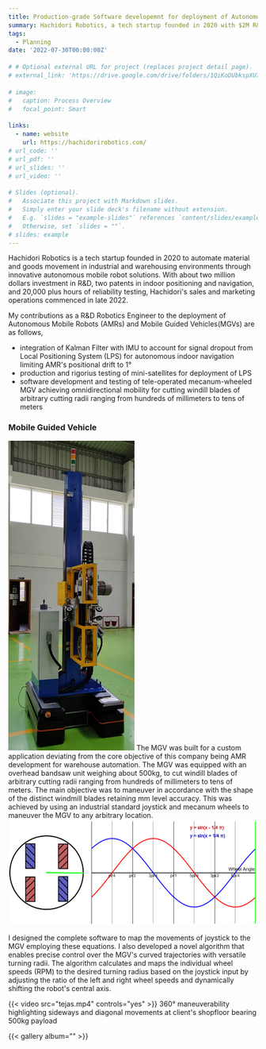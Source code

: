 ```yaml
---
title: Production-grade Software developemnt for deployment of Autonomous Mobile Robots and Mobile Guided Vehicles
summary: Hachidori Robotics, a tech startup founded in 2020 with $2M R&D investment and 2 patents, commenced AMR sales in 2022 after 20K+ hours of reliability testing; as an R&D engineer, contributions included Kalman Filter-IMU integration limiting 1° AMR drift, LPS mini-satellite production, and innovative software enabling tele-operated MGV's omnidirectional mobility for precision windmill blade cutting through arbitrary turning radii control.
tags:
  - Planning
date: '2022-07-30T00:00:00Z'

# # Optional external URL for project (replaces project detail page).
# external_link: 'https://drive.google.com/drive/folders/1QiKoDUbkspXU7acjHh91cRRhuZhNsnxe'

# image:
#   caption: Process Overview
#   focal_point: Smart

links:
  - name: website
    url: https://hachidorirobotics.com/
# url_code: ''
# url_pdf: ''
# url_slides: ''
# url_video: ''

# Slides (optional).
#   Associate this project with Markdown slides.
#   Simply enter your slide deck's filename without extension.
#   E.g. `slides = "example-slides"` references `content/slides/example-slides.md`.
#   Otherwise, set `slides = ""`.
# slides: example
---
```


Hachidori Robotics is a tech startup founded in 2020 to automate material and goods movement in industrial and warehousing environments through innovative autonomous mobile robot solutions. With about two million dollars investment in R&D, two patents in indoor positioning and navigation, and 20,000 plus hours of reliability testing, Hachidori's sales and marketing operations commenced in late 2022.

My contributions as a R&D Robotics Engineer to the deployment of Autonomous Mobile Robots (AMRs) and Mobile Guided Vehicles(MGVs) are as follows,
- integration of Kalman Filter with IMU to account for signal dropout from Local Positioning System (LPS) for autonomous indoor navigation limiting AMR's positional drift to 1°
- production and rigorius testing of mini-satellites for deployment of LPS
- software development and testing of tele-operated mecanum-wheeled MGV achieving omnidirectional mobility for cutting windill blades of arbitrary cutting radii ranging from hundreds of millimeters to tens of meters    

### Mobile Guided Vehicle
![screen render text](TEJAS.png "MGV bearing windmill blade-cutting bandsaw untit")
The MGV was built for a custom application deviating from the core objective of this company being AMR development for warehouse automation. The MGV was equipped with an overhead bandsaw unit weighing about 500kg, to cut windill blades of arbitrary cutting radii ranging from hundreds of millimeters to tens of meters. The main objective was to maneuver in accordance with the shape of the distinct windmill blades retaining mm level accuracy. This was achieved by using an industrial standard joystick and mecanum wheels to maneuver the MGV to any arbitrary location.
![screen render text](mecWheels.png "Positioning of mecanum wheels to achieve omnidirectional mobility")

I designed the complete software to map the movements of joystick to the MGV employing these equations. I also developed a novel algorithm that enables precise control over the MGV's curved trajectories with versatile turning radii. The algorithm calculates and maps the individual wheel speeds (RPM) to the desired turning radius based on the joystick input by adjusting the ratio of the left and right wheel speeds and dynamically shifting the robot's central axis. 

<!-- ![screen render text](tejas.gif "360° maneuverability highlighting sideways and diagonal movements at client's shopfloor bearing 500kg payload") -->

{{< video src="tejas.mp4" controls="yes" >}}
360° maneuverability highlighting sideways and diagonal movements at client's shopfloor bearing 500kg payload

{{< gallery album="<albums-hbr>" >}}